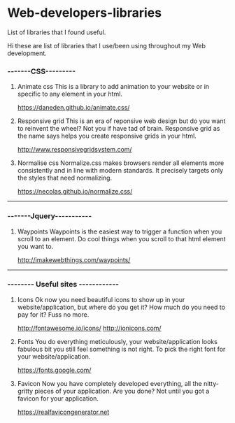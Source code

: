 # Web-developers-libraries
List of libraries that I found useful.


Hi these are list of libraries that I use/been using throughout my Web development.

### -------CSS---------
1. Animate css
	This is a library to add animation to your website or in specific to any element in your html. 
	
	https://daneden.github.io/animate.css/


2. Responsive grid
	This is an era of reponsive web design but do you want to reinvent the wheel? Not you if have tad of brain.
	Responsive grid as the name says helps you create responsive grids in your html.
	
	http://www.responsivegridsystem.com/


3. Normalise css
	Normalize.css makes browsers render all elements more consistently and in line with modern standards.
        It precisely targets only the styles that need normalizing.

	https://necolas.github.io/normalize.css/

----------------------


### -------Jquery-----------

1. Waypoints 
	Waypoints is the easiest way to trigger a function when you scroll to an element. Do cool things when you scroll to that html element you want to. 
	
	http://imakewebthings.com/waypoints/



----------------------

### -------- Useful sites ------------
	
1. Icons
	Ok now you need beautiful icons to show up in your website/application, but where do you get it? How much do you need to pay for it?
	Fuss no more.
	
	http://fontawesome.io/icons/
	http://ionicons.com/

2. Fonts 
	You do everything meticulously, your website/application looks fabulous bit you still feel something is not right.
	To pick the right font for your website/application.
	
	https://fonts.google.com/


3. Favicon
	Now you have completely developed everything, all the nitty-gritty pieces of your application. Are you done? Not until you got a favicon for your application.

	https://realfavicongenerator.net



